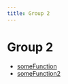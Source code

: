 ```yaml
---
title: Group 2
---
```


# Group 2

- [someFunction](function.someFunction.md)
- [someFunction2](function.someFunction2.md)
